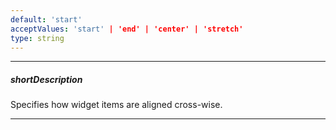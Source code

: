 ```yaml
---
default: 'start'
acceptValues: 'start' | 'end' | 'center' | 'stretch'
type: string
---
```

---
##### shortDescription
Specifies how widget items are aligned cross-wise.

---
